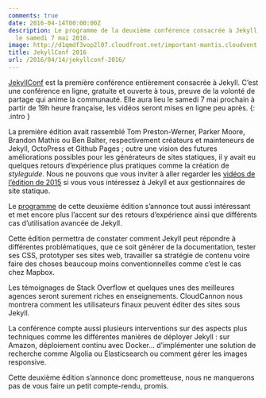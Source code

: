 ```yaml
---
comments: true
date: 2016-04-14T00:00:00Z
description: Le programme de la deuxième conférence consacrée à Jekyll, qui aura lieu
  le samedi 7 mai 2016.
image: http://d1qmdf3vop2l07.cloudfront.net/important-mantis.cloudvent.net/compressed/1bdce97b1a6815888e0dadf72f1b19c5.png
title: JekyllConf 2016
url: /2016/04/14/jekyllconf-2016/
---
```


[JekyllConf](http://jekyllconf.com/) est la première conférence entièrement consacrée à Jekyll. C’est une conférence en ligne, gratuite et ouverte à tous, preuve de la volonté de partage qui anime la communauté. Elle aura lieu le samedi 7 mai prochain à partir de 19h heure française, les vidéos seront mises en ligne peu après.
{: .intro }

La première édition avait rassemblé Tom Preston-Werner, Parker Moore, Brandon Mathis ou Ben Balter, respectivement créateurs et mainteneurs de Jekyll, OctoPress et Github Pages ; outre une vision des futures améliorations possibles pour les générateurs de sites statiques, il y avait eu quelques retours d’expérience plus pratiques comme la création de _styleguide_. Nous ne pouvons que vous inviter à aller regarder les [vidéos de l’édition de 2015](http://jekyllconf.com/2015/) si vous vous intéressez à Jekyll et aux gestionnaires de site statique.

Le [programme](http://jekyllconf.com/) de cette deuxième édition s’annonce tout aussi intéressant et met encore plus l’accent sur des retours d’expérience ainsi que différents cas d’utilisation avancée de Jekyll.

Cette édition permettra de constater comment Jekyll peut répondre à différentes problématiques, que ce soit générer de la documentation, tester ses CSS, prototyper ses sites web, travailler sa stratégie de contenu voire faire des choses beaucoup moins conventionnelles comme c’est le cas chez Mapbox.

Les témoignages de Stack Overflow et quelques unes des meilleures agences seront surement riches en enseignements. CloudCannon nous montrera comment les utilisateurs finaux peuvent éditer des sites sous Jekyll.

La conférence compte aussi plusieurs interventions sur des aspects plus techniques comme les différentes manières de déployer Jekyll : sur Amazon, déploiement continu avec Docker… d’implémenter une solution de recherche comme Algolia ou Elasticsearch ou comment gérer les images responsive.

Cette deuxième édition s’annonce donc prometteuse, nous ne manquerons pas de vous faire un petit compte-rendu, promis.
